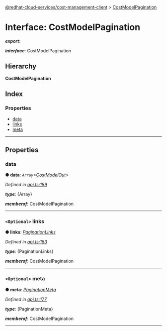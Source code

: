 [@redhat-cloud-services/cost-management-client](../README.md) > [CostModelPagination](../interfaces/costmodelpagination.md)

# Interface: CostModelPagination

*__export__*: 

*__interface__*: CostModelPagination

## Hierarchy

**CostModelPagination**

## Index

### Properties

* [data](costmodelpagination.md#data)
* [links](costmodelpagination.md#links)
* [meta](costmodelpagination.md#meta)

---

## Properties

<a id="data"></a>

###  data

**● data**: *`Array`<[CostModelOut](costmodelout.md)>*

*Defined in [api.ts:189](https://github.com/rvsia/javascript-clients/blob/master/packages/cost-management/api.ts#L189)*

*__type__*: {Array}

*__memberof__*: CostModelPagination

___
<a id="links"></a>

### `<Optional>` links

**● links**: *[PaginationLinks](paginationlinks.md)*

*Defined in [api.ts:183](https://github.com/rvsia/javascript-clients/blob/master/packages/cost-management/api.ts#L183)*

*__type__*: {PaginationLinks}

*__memberof__*: CostModelPagination

___
<a id="meta"></a>

### `<Optional>` meta

**● meta**: *[PaginationMeta](paginationmeta.md)*

*Defined in [api.ts:177](https://github.com/rvsia/javascript-clients/blob/master/packages/cost-management/api.ts#L177)*

*__type__*: {PaginationMeta}

*__memberof__*: CostModelPagination

___

